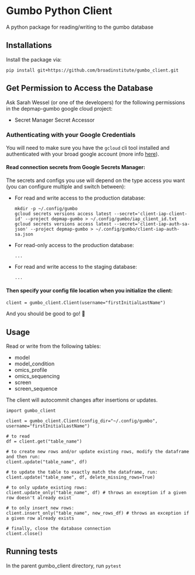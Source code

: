 # Gumbo Python Client

A python package for reading/writing to the gumbo database


## Installations

Install the package via:

```
pip install git+https://github.com/broadinstitute/gumbo_client.git
```

## Get Permission to Access the Database

Ask Sarah Wessel (or one of the developers) for the following permissions in the depmap-gumbo google cloud project:

- Secret Manager Secret Accessor


### Authenticating with your Google Credentials

You will need to make sure you have the `gcloud` cli tool installed and authenticated with your broad google account (more info [here](https://cloud.google.com/sql/docs/mysql/connect-auth-proxy#credentials-from-an-authenticated-gcloud-cli-client.)).



#### Read connection secrets from Google Secrets Manager:

The secrets and configs you use will depend on the type access you want (you can configure multiple and switch between):


- For read and write access to the production database:
    ```
    mkdir -p ~/.config/gumbo
    gcloud secrets versions access latest --secret='client-iap-client-id' --project depmap-gumbo > ~/.config/gumbo/iap_client_id.txt
    gcloud secrets versions access latest --secret='client-iap-auth-sa-json' --project depmap-gumbo > ~/.config/gumbo/client-iap-auth-sa.json
    ```

- For read-only access to the production database:
    ```
    ...
    ```

- For read and write access to the staging database:
    ```
    ...
    ```

#### Then specify your config file location when you initialize the client:

```
client = gumbo_client.Client(username="firstInitialLastName")
```

And you should be good to go! :tada:


## Usage

Read or write from the following tables:
- model
- model_condition
- omics_profile
- omics_sequencing
- screen
- screen_sequence

The client will autocommit changes after insertions or updates.

```
import gumbo_client

client = gumbo_client.Client(config_dir="~/.config/gumbo", username="firstInitialLastName")

# to read
df = client.get("table_name")

# to create new rows and/or update existing rows, modify the dataframe and then run:
client.update("table_name", df)

# to update the table to exactly match the dataframe, run:
client.update("table_name", df, delete_missing_rows=True)

# to only update existing rows:
client.update_only("table_name", df) # throws an exception if a given row doesn't already exist

# to only insert new rows:
client.insert_only("table_name", new_rows_df) # throws an exception if a given row already exists

# finally, close the database connection
client.close()
```

## Running tests

In the parent gumbo_client directory, run `pytest`
